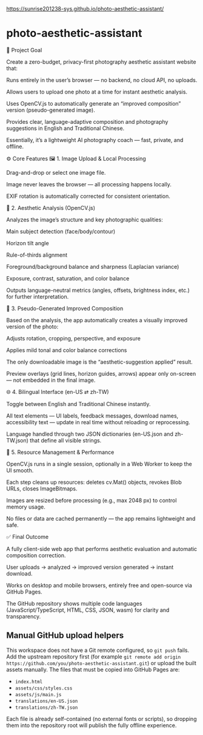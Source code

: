 https://sunrise201238-sys.github.io/photo-aesthetic-assistant/

# photo-aesthetic-assistant
🎯 Project Goal

Create a zero-budget, privacy-first photography aesthetic assistant website that:

Runs entirely in the user’s browser — no backend, no cloud API, no uploads.

Allows users to upload one photo at a time for instant aesthetic analysis.

Uses OpenCV.js to automatically generate an “improved composition” version (pseudo-generated image).

Provides clear, language-adaptive composition and photography suggestions in English and Traditional Chinese.

Essentially, it’s a lightweight AI photography coach — fast, private, and offline.

⚙️ Core Features
🖼️ 1. Image Upload & Local Processing

Drag-and-drop or select one image file.

Image never leaves the browser — all processing happens locally.

EXIF rotation is automatically corrected for consistent orientation.

🧠 2. Aesthetic Analysis (OpenCV.js)

Analyzes the image’s structure and key photographic qualities:

Main subject detection (face/body/contour)

Horizon tilt angle

Rule-of-thirds alignment

Foreground/background balance and sharpness (Laplacian variance)

Exposure, contrast, saturation, and color balance

Outputs language-neutral metrics (angles, offsets, brightness index, etc.) for further interpretation.

🎨 3. Pseudo-Generated Improved Composition

Based on the analysis, the app automatically creates a visually improved version of the photo:

Adjusts rotation, cropping, perspective, and exposure

Applies mild tonal and color balance corrections

The only downloadable image is the “aesthetic-suggestion applied” result.

Preview overlays (grid lines, horizon guides, arrows) appear only on-screen — not embedded in the final image.

🌐 4. Bilingual Interface (en-US ⇄ zh-TW)

Toggle between English and Traditional Chinese instantly.

All text elements — UI labels, feedback messages, download names, accessibility text — update in real time without reloading or reprocessing.

Language handled through two JSON dictionaries (en-US.json and zh-TW.json) that define all visible strings.

💾 5. Resource Management & Performance

OpenCV.js runs in a single session, optionally in a Web Worker to keep the UI smooth.

Each step cleans up resources: deletes cv.Mat() objects, revokes Blob URLs, closes ImageBitmaps.

Images are resized before processing (e.g., max 2048 px) to control memory usage.

No files or data are cached permanently — the app remains lightweight and safe.

✅ Final Outcome

A fully client-side web app that performs aesthetic evaluation and automatic composition correction.

User uploads → analyzed → improved version generated → instant download.

Works on desktop and mobile browsers, entirely free and open-source via GitHub Pages.

The GitHub repository shows multiple code languages (JavaScript/TypeScript, HTML, CSS, JSON, wasm) for clarity and transparency.

## Manual GitHub upload helpers

This workspace does not have a Git remote configured, so `git push` fails. Add the upstream repository first (for example `git remote add origin https://github.com/you/photo-aesthetic-assistant.git`) or upload the built assets manually. The files that must be copied into GitHub Pages are:

- `index.html`
- `assets/css/styles.css`
- `assets/js/main.js`
- `translations/en-US.json`
- `translations/zh-TW.json`

Each file is already self-contained (no external fonts or scripts), so dropping them into the repository root will publish the fully offline experience.
